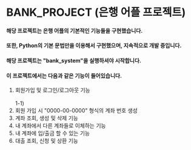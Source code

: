 BANK_PROJECT (은행 어플 프로젝트)
================================
#### 해당 프로젝트는 은행 어플의 기본적인 기능들을 구현했습니다.
#### 또한, Python의 기본 문법만을 이용해서 구현했으며, 지속적으로 개발 중입니다.

#### 해당 프로젝트는 "bank_system"을 실행하셔야 시작합니다.

#### 이 프로젝트에서는 다음과 같은 기능이 들어있습니다.
1) 회원가입 및 로그인/로그아웃 기능
   <br/><br/>1-1)
3) 회원 가입 시 "0000-00-0000" 형식의 계좌 번호 생성
4) 계좌 조회, 생성 및 삭제 기능
5) 내 계좌에서 다른 계좌들로 이체하는 기능
6) 내 계좌에 입/출금 할 수 있는 기능
7) 대출 조회, 신청 및 상환 기능
